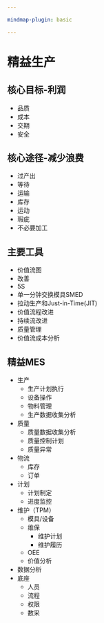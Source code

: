 ```yaml
---

mindmap-plugin: basic

---
```


# 精益生产
## 核心目标-利润
- 品质
- 成本
- 交期
- 安全

## 核心途径-减少浪费
- 过产出
- 等待
- 运输
- 库存
- 运动
- 瑕疵
- 不必要加工

## 主要工具
- 价值流图
- 改善
- 5S
- 单一分钟交换模具SMED
- 拉动生产和Just-in-Time(JIT)
- 价值流程改进
- 持续流改进
- 质量管理
- 价值流成本分析

## 精益MES
- 生产
   - 生产计划执行
   - 设备操作
   - 物料管理
   - 生产数据收集分析
- 质量
   - 质量数据收集分析
   - 质量控制计划
   - 质量异常
- 物流
   - 库存
   - 订单
- 计划
   - 计划制定
   - 进度监控
- 维护（TPM）
   - 模具/设备
   - 维保
      - 维护计划
      - 维护履历
   - OEE
   - 价值分析
- 数据分析
- 底座
   - 人员
   - 流程
   - 权限
   - 数采


